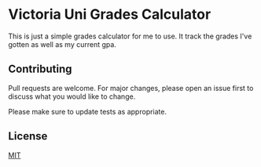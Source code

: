 # Victoria Uni Grades Calculator

This is just a simple grades calculator for me to use. It track the grades I've
gotten as well as my current gpa.

## Contributing

Pull requests are welcome. For major changes, please open an issue first to
discuss what you would like to change.

Please make sure to update tests as appropriate.

## License

[MIT](https://choosealicense.com/licenses/mit/)
